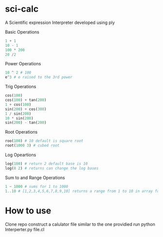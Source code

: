 # sci-calc
A Scientific expression Interpreter developed  using ply





Basic Operations

```python
1 + 1
10 - 1
100 * 200
20 /2
```
Power Operations
```python
10 ^ 2 # 100
e^3 # e raised to the 3rd power

```
Trig Operations
```python
cos(100)
cos(100) + tan(200)
1 + cos(100)
sin(200) + cos(300)
1 / sin(200)
10 * sin(200)
sin(200) - tan(200)

```
Root Operations
```python
roo(100) # 10 default is square root
root(1000 3) # cubed root
```
Log Opeartions

```python
log(100) # return 2 default base is 10
log(8 2) # returns can change the log bases
```
Sum to and Range  Operations
```python
1 ~ 1000 # sums for 1 to 1000
1..10 # [1,2,3,4,5,6,7,8,9,10] returns a range from 1 to 10 in array format
```

# How to use
Clone repo 
construct a calulator file similar to the one providied run python Interperter.py file.cl
